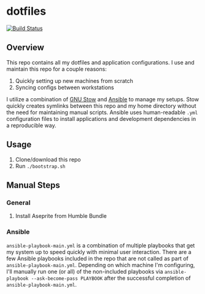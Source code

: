 # dotfiles
[![Build Status](https://travis-ci.org/jessemillar/dotfiles.svg?branch=master)](https://travis-ci.org/jessemillar/dotfiles)

## Overview
This repo contains all my dotfiles and application configurations. I use and maintain this repo for a couple reasons:
1. Quickly setting up new machines from scratch
1. Syncing configs between workstations

I utilize a combination of [GNU Stow](https://www.gnu.org/software/stow/) and [Ansible](https://www.ansible.com/) to manage my setups. Stow quickly creates symlinks between this repo and my home directory without the need for maintaining manual scripts. Ansible uses human-readable `.yml` configuration files to install applications and development dependencies in a reproducible way.

## Usage
1. Clone/download this repo
1. Run `./bootstrap.sh`

## Manual Steps
### General
1. Install Aseprite from Humble Bundle

### Ansible
`ansible-playbook-main.yml` is a combination of multiple playbooks that get my system up to speed quickly with minimal user interaction. There are a few Ansible playbooks included in the repo that are not called as part of `ansible-playbook-main.yml`. Depending on which machine I'm configuring, I'll manually run one (or all) of the non-included playbooks via `ansible-playbook --ask-become-pass PLAYBOOK` after the successful completion of `ansible-playbook-main.yml`.